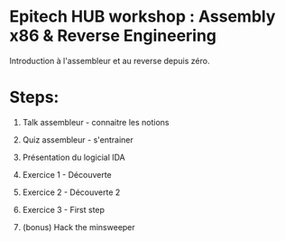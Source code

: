 # Epitech HUB workshop : Assembly x86 & Reverse Engineering

Introduction à l'assembleur et au reverse depuis zéro.

# Steps:

1. Talk assembleur - connaitre les notions
2. Quiz assembleur - s'entrainer
3. Présentation du logicial IDA
4. Exercice 1 - Découverte
5. Exercice 2 - Découverte 2
6. Exercice 3 - First step

7. (bonus) Hack the minsweeper




